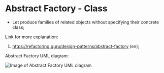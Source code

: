 # Abstract Factory - Class
 - Let produce families of related objects without specifying their concrete class;


Link for more explanation:
1. https://refactoring.guru/design-patterns/abstract-factory (en);


Abstract Factory UML diagram:

![Image of Abstract Factory UML diagram](https://github.com/RomeroGabriel/OOP-DesignPatterns/blob/master/Creational/AbstractFactory/AbstractFactory_pattern_uml_diagram.png)

